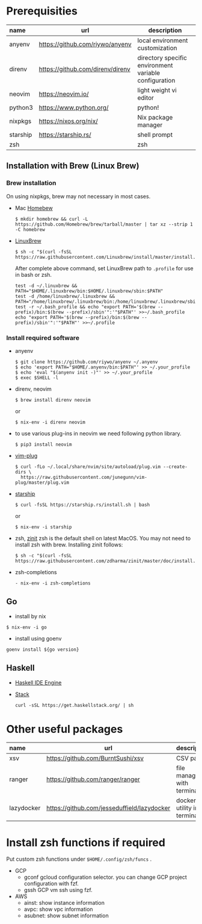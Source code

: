 # Prerequisities

| name | url | description |
|:-----|-----|--------|
|anyenv | https://github.com/riywo/anyenv | local environment customization |
|direnv | https://github.com/direnv/direnv | directory specific environment variable configuration |
|neovim | https://neovim.io/ | light weight vi editor|
|python3| https://www.python.org/ | python! |
|nixpkgs| https://nixos.org/nix/ | Nix package manager |
|starship| https://starship.rs/ | shell prompt |
|zsh| |zsh|

## Installation with Brew (Linux Brew)

### Brew installation
On using nixpkgs, brew may not necessary in most cases.
- Mac [Homebew](https://docs.brew.sh/Installation.html)
  ```
  $ mkdir homebrew && curl -L https://github.com/Homebrew/brew/tarball/master | tar xz --strip 1 -C homebrew
  ```

- [LinuxBrew](http://linuxbrew.sh/)
  ```
  $ sh -c "$(curl -fsSL https://raw.githubusercontent.com/Linuxbrew/install/master/install.sh)"
  ```
  After complete above command, set LinuxBrew path to `.profile` for use in bash or zsh.
  ```
  test -d ~/.linuxbrew && PATH="$HOME/.linuxbrew/bin:$HOME/.linuxbrew/sbin:$PATH"
  test -d /home/linuxbrew/.linuxbrew && PATH="/home/linuxbrew/.linuxbrew/bin:/home/linuxbrew/.linuxbrew/sbin:$PATH"
  test -r ~/.bash_profile && echo "export PATH='$(brew --prefix)/bin:$(brew --prefix)/sbin'":'"$PATH"' >>~/.bash_profile
  echo "export PATH='$(brew --prefix)/bin:$(brew --prefix)/sbin'":'"$PATH"' >>~/.profile
  ```

### Install required software
- anyenv
  ```
  $ git clone https://github.com/riywo/anyenv ~/.anyenv
  $ echo 'export PATH="$HOME/.anyenv/bin:$PATH"' >> ~/.your_profile
  $ echo 'eval "$(anyenv init -)"' >> ~/.your_profile
  $ exec $SHELL -l
  ```

- direnv, neovim
  ```
  $ brew install direnv neovim
  ```
  or
  ```
  $ nix-env -i direnv neovim
  ```

- to use various plug-ins in neovim we need following python library.
  ```
  $ pip3 install neovim
  ```

- [vim-plug](https://github.com/junegunn/vim-plug)
  ```
  $ curl -fLo ~/.local/share/nvim/site/autoload/plug.vim --create-dirs \
    https://raw.githubusercontent.com/junegunn/vim-plug/master/plug.vim
  ```

- [starship](https://starship.rs/)
  ```
  $ curl -fsSL https://starship.rs/install.sh | bash
  ```
  or
  ```
  $ nix-env -i starship
  ```

- zsh, [zinit](https://github.com/zdharma/zinit)
  zsh is the default shell on latest MacOS. You may not need to install zsh with brew. Installing zinit follows:
  ```
  $ sh -c "$(curl -fsSL https://raw.githubusercontent.com/zdharma/zinit/master/doc/install.sh)"
  ```
- zsh-completions
  ```
  - nix-env -i zsh-completions
  ```
## Go
- install by nix
```
$ nix-env -i go
```
- install using goenv
```
goenv install ${go version}
```

## Haskell
- [Haskell IDE Engine](https://github.com/haskell/haskell-ide-engine)

- [Stack](https://docs.haskellstack.org/en/stable/README/)
  ```
  curl -sSL https://get.haskellstack.org/ | sh
  ```
# Other useful packages

| name | url | description |
|:-----|-----|--------|
| xsv | https://github.com/BurntSushi/xsv | CSV parser |
| ranger | https://github.com/ranger/ranger | file manager with terminal UI |
| lazydocker | https://github.com/jesseduffield/lazydocker | docker utility in terminal |

# Install zsh functions if required
Put custom zsh functions under `$HOME/.config/zsh/funcs` .
- GCP
  - gconf
    gcloud configuration selector. you can change GCP project configuration with fzf.
  - gssh
    GCP vm ssh using fzf.
- AWS
  - ainst: show instance information
  - avpc: show vpc information
  - asubnet: show subnet information
